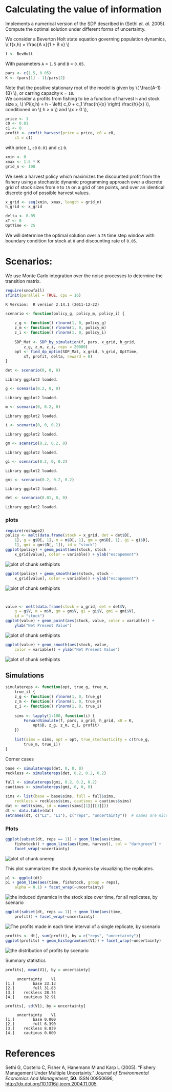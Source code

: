 






# Calculating the value of information

 Implements a numerical version of the SDP described in (Sethi _et. al._ 2005).
 Compute the optimal solution under different forms of uncertainty.   




We consider a Beverton Holt state equation governing population dynamics, \\( f(x,h) = \frac{A x}{1 + B x} \\)



```r
f <- BevHolt
```





With parameters `A` = `1.5` and `B` = `0.05`.



```r
pars <- c(1.5, 0.05)
K <- (pars[1] - 1)/pars[2]
```




Note that the positive stationary root of the model is given by \\( \frac{A-1}{B} \\), or carring capacity `K` = `10`.  
We consider a profits from fishing to be a function of harvest `h` and stock size `x`,  \\( \Pi(x,h) = h - \left( c_0  + c_1 \frac{h}{x} \right) \frac{h}{x} \\), conditioned on \\( h > x \\) and \\(x > 0 \\),



```r
price <- 1
c0 <- 0.01
c1 <- 0
profit <- profit_harvest(price = price, c0 = c0, 
    c1 = c1)
```




with price `1`, `c0` `0.01` and `c1` `0`. 




```r
xmin <- 0
xmax <- 1.5 * K
grid_n <- 100
```




We seek a harvest policy which maximizes the discounted profit from the fishery using a stochastic dynamic programming approach over a discrete grid of stock sizes from `0` to `15` on a grid of `100` points, and over an identical discrete grid of possible harvest values.  




```r
x_grid <- seq(xmin, xmax, length = grid_n)
h_grid <- x_grid
```







```r
delta <- 0.05
xT <- 0
OptTime <- 25
```




We will determine the optimal solution over a `25` time step window with boundary condition for stock at `0` and discounting rate of `0.05`.  

# Scenarios: 

We use Monte Carlo integration over the noise processes to determine the transition matrix.  



```r
require(snowfall)
sfInit(parallel = TRUE, cpu = 16)
```

```
R Version:  R version 2.14.1 (2011-12-22) 

```







```r
scenario <- function(policy_g, policy_m, policy_i) {
    
    z_g <- function() rlnorm(1, 0, policy_g)
    z_m <- function() rlnorm(1, 0, policy_m)
    z_i <- function() rlnorm(1, 0, policy_i)
    
    SDP_Mat <- SDP_by_simulation(f, pars, x_grid, h_grid, 
        z_g, z_m, z_i, reps = 20000)
    opt <- find_dp_optim(SDP_Mat, x_grid, h_grid, OptTime, 
        xT, profit, delta, reward = 0)
}
```






```r
det <- scenario(0, 0, 0)
```

```
Library ggplot2 loaded.
```

```r
g <- scenario(0.2, 0, 0)
```

```
Library ggplot2 loaded.
```

```r
m <- scenario(0, 0.2, 0)
```

```
Library ggplot2 loaded.
```

```r
i <- scenario(0, 0, 0.2)
```

```
Library ggplot2 loaded.
```

```r
gm <- scenario(0.2, 0.2, 0)
```

```
Library ggplot2 loaded.
```

```r
gi <- scenario(0.2, 0, 0.2)
```

```
Library ggplot2 loaded.
```

```r
gmi <- scenario(0.2, 0.2, 0.2)
```

```
Library ggplot2 loaded.
```






```r
det <- scenario(0.01, 0, 0)
```

```
Library ggplot2 loaded.
```




### plots



```r
require(reshape2)
policy <- melt(data.frame(stock = x_grid, det = det$D[, 
    1], g = g$D[, 1], m = m$D[, 1], gm = gm$D[, 1], gi = gi$D[, 
    1], gmi = gmi$D[, 1]), id = "stock")
ggplot(policy) + geom_point(aes(stock, stock - 
    x_grid[value], color = variable)) + ylab("escapement")
```

![plot of chunk sethiplots](http://farm6.staticflickr.com/5458/7376655280_ef22091bf0_o.png) 

```r
ggplot(policy) + geom_smooth(aes(stock, stock - 
    x_grid[value], color = variable)) + ylab("escapement")
```

![plot of chunk sethiplots](http://farm8.staticflickr.com/7225/7376655562_8b601307e2_o.png) 

```r


value <- melt(data.frame(stock = x_grid, det = det$V, 
    g = g$V, m = m$V, gm = gm$V, gi = gi$V, gmi = gmi$V), 
    id = "stock")
ggplot(value) + geom_point(aes(stock, value, color = variable)) + 
    ylab("Net Present Value")
```

![plot of chunk sethiplots](http://farm8.staticflickr.com/7237/7376655880_63b814d8b5_o.png) 

```r
ggplot(value) + geom_smooth(aes(stock, value, 
    color = variable)) + ylab("Net Present Value")
```

![plot of chunk sethiplots](http://farm8.staticflickr.com/7092/7376656176_c7ffa75606_o.png) 


## Simulations



```r
simulatereps <- function(opt, true_g, true_m, 
    true_i) {
    z_g <- function() rlnorm(1, 0, true_g)
    z_m <- function() rlnorm(1, 0, true_m)
    z_i <- function() rlnorm(1, 0, true_i)
    
    sims <- lapply(1:100, function(i) {
        ForwardSimulate(f, pars, x_grid, h_grid, x0 = K, 
            opt$D, z_g, z_m, z_i, profit)
    })
    
    list(sims = sims, opt = opt, true_stochasticity = c(true_g, 
        true_m, true_i))
}
```






Corner cases 



```r
base <- simulatereps(det, 0, 0, 0)
reckless <- simulatereps(det, 0.2, 0.2, 0.2)
```






```r
full <- simulatereps(gmi, 0.2, 0.2, 0.2)
cautious <- simulatereps(gmi, 0, 0, 0)
```







```r
sims <- list(base = base$sims, full = full$sims, 
    reckless = reckless$sims, cautious = cautious$sims)
dat <- melt(sims, id = names(sims[[1]][[1]]))
dt <- data.table(dat)
setnames(dt, c("L2", "L1"), c("reps", "uncertainty"))  # names are nice
```




### Plots 




```r
ggplot(subset(dt, reps == 1)) + geom_line(aes(time, 
    fishstock)) + geom_line(aes(time, harvest), col = "darkgreen") + 
    facet_wrap(~uncertainty)
```

![plot of chunk onerep](http://farm8.staticflickr.com/7074/7376656904_00339e8c82_o.png) 


This plot summarizes the stock dynamics by visualizing the replicates.



```r
p1 <- ggplot(dt)
p1 + geom_line(aes(time, fishstock, group = reps), 
    alpha = 0.1) + facet_wrap(~uncertainty)
```

![the induced dynamics in the stock size over time, for all replicates, by scenario](http://farm8.staticflickr.com/7074/7376657434_6d475591f6_o.png) 




```r
ggplot(subset(dt, reps == 1)) + geom_line(aes(time, 
    profit)) + facet_wrap(~uncertainty)
```

![The profits made in each time interval of a single replicate, by scenario](http://farm8.staticflickr.com/7211/7376657836_ca7116d3d4_o.png) 





```r
profits <- dt[, sum(profit), by = c("reps", "uncertainty")]
ggplot(profits) + geom_histogram(aes(V1)) + facet_wrap(~uncertainty)
```

![the distribution of profits by scenario](http://farm8.staticflickr.com/7103/7376658262_498e1a50c4_o.png) 


Summary statistics 



```r
profits[, mean(V1), by = uncertainty]
```

```
     uncertainty    V1
[1,]        base 33.13
[2,]        full 31.83
[3,]    reckless 28.74
[4,]    cautious 32.91
```

```r
profits[, sd(V1), by = uncertainty]
```

```
     uncertainty    V1
[1,]        base 0.000
[2,]        full 6.390
[3,]    reckless 8.839
[4,]    cautious 0.000
```







# References

<p>Sethi G, Costello C, Fisher A, Hanemann M and Karp L (2005).
&ldquo;Fishery Management Under Multiple Uncertainty.&rdquo;
<EM>Journal of Environmental Economics And Management</EM>, <B>50</B>.
ISSN 00950696, <a href="http://dx.doi.org/10.1016/j.jeem.2004.11.005">http://dx.doi.org/10.1016/j.jeem.2004.11.005</a>.


